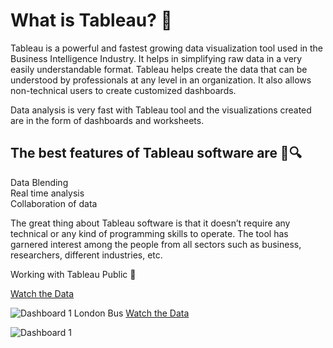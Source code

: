 
# What is Tableau? 📝  

Tableau is a powerful and fastest growing data visualization tool used in the Business Intelligence Industry. It helps in simplifying raw data in a very easily understandable format. Tableau helps create the data that can be understood by professionals at any level in an organization. It also allows non-technical users to create customized dashboards.

Data analysis is very fast with Tableau tool and the visualizations created are in the form of dashboards and worksheets.


## The best features of Tableau software are 🏹🔍

Data Blending   
Real time analysis   
Collaboration of data

The great thing about Tableau software is that it doesn’t require any technical or any kind of programming skills to operate. The tool has garnered interest among the people from all sectors such as business, researchers, different industries, etc.

Working with Tableau Public 🚀

[Watch the Data](https://public.tableau.com/app/profile/ayush.gupta1777/viz/2018-W51LondonBusSafetyPerformance_16808112706970/Dashboard1?publish=yes)

![Dashboard 1 London Bus ](https://user-images.githubusercontent.com/94870982/230562855-49edf45f-88c1-44b2-b579-c483f280e61d.jpg)
[Watch the Data](https://public.tableau.com/app/profile/ayush.gupta1777/viz/MakeoverMonday2019W26AlcoholConsumptionbyCountry_16809276246760/Dashboard1?publish=yes)

![Dashboard 1](https://user-images.githubusercontent.com/94870982/230678647-ea2b681f-9def-4fdb-b1bd-0db30f72c5b9.png)
